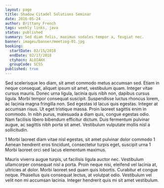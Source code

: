 ```yaml
---
layout: page
title: Shadow Citadel Solutions Seminar
date: 2016-05-24
author: Brittany French
tags: weekly links, java
status: published
summary: Sed diam felis, maximus sodales tempor a, feugiat nec.
banner: images/banner/meeting-01.jpg
booking:
  startDate: 02/15/2018
  endDate: 02/17/2018
  ctyhocn: ALOIAHX
  groupCode: SCSS
published: true
---
```

Sed scelerisque leo diam, sit amet commodo metus accumsan sed. Etiam in neque consequat, aliquet ipsum sit amet, vestibulum quam. Integer vitae cursus mauris. Donec urna ligula, lacinia quis nibh non, dapibus cursus ligula. Morbi tempor consequat suscipit. Suspendisse luctus rhoncus lorem, ac lacinia magna fringilla non. Sed egestas id lacus quis egestas. Integer at accumsan risus. Ut eget tristique massa. Proin laoreet sagittis enim in commodo. In nibh purus, malesuada a diam quis, congue egestas odio. Nam facilisis libero bibendum efficitur dictum. Duis fermentum pulvinar augue, ac sagittis nibh porta sit amet. Vestibulum vulputate mollis nisl a sollicitudin.

1 Morbi laoreet diam vitae nisl egestas, sit amet pulvinar dolor commodo
1 Aenean hendrerit eros tincidunt, consectetur turpis eget, suscipit urna
1 Morbi laoreet orci sed lacus elementum maximus.

Mauris viverra augue turpis, ut facilisis ligula auctor nec. Vestibulum ullamcorper consequat nisl a porta. Proin neque nisi, eleifend vel lacinia at, ultricies at dolor. Morbi laoreet sed quam quis lobortis. Curabitur et congue neque. Phasellus quis consequat lectus, at volutpat odio. Vestibulum vel velit non mi accumsan lacinia. Integer hendrerit quis mi sit amet vestibulum.
